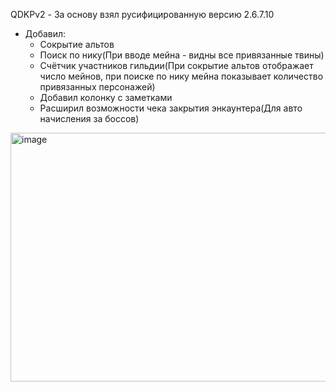 QDKPv2 - За основу взял русифицированную версию 2.6.7.10
- Добавил:
  - Сокрытие альтов
  - Поиск по нику(При вводе мейна - видны все привязанные твины)
  - Счётчик участников гильдии(При сокрытие альтов отображает число мейнов, при поиске по нику мейна показывает количество привязанных персонажей)
  - Добавил колонку с заметками
  - Расширил возможности чека закрытия энкаунтера(Для авто начисления за боссов)
  
<img width="859" height="398" alt="image" src="https://github.com/user-attachments/assets/702f0beb-4fef-4fcb-9db0-5a757bf954f3" />
